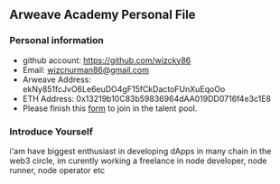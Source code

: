 ## Arweave Academy Personal File

### Personal information

- github account: https://github.com/wizcky86
- Email: wizcnurman86@gmail.com
- Arweave Address: ekNy851fcJvO6Le6euDO4gF15fCkDactoFUnXuEqoOo
- ETH Address: 0x13219b10C83b59836964dAA019DD0716f4e3c1E8
- Please finish this [form](https://docs.google.com/forms/d/e/1FAIpQLSfWA5fIIcBgmRppm3jNz5vmf9Mai_QMVil-2pO4r7YKn_Zhtw/viewform?usp=sf_link) to join in the talent pool.

### Introduce Yourself
 i'am have biggest enthusiast in developing dApps in many chain in the web3 circle, im curently working a freelance in node developer, node runner, node operator etc
